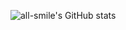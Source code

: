 ![all-smile's GitHub stats](https://github-readme-stats.vercel.app/api?username=MertSEC&show_icons=true&theme=tokyonight)
